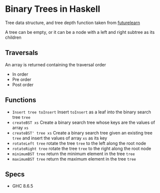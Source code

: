 # Binary Trees in Haskell
Tree data structure, and tree depth function taken from [futurelearn](https://www.futurelearn.com/your-courses)

A tree can be empty, or it can be a node with a left and right subtree as its children

## Traversals
An array is returned containing the traversal order
* In order
* Pre order
* Post order

## Functions
* `Insert tree toInsert` Insert `toInsert` as a leaf into the binary search tree `tree`
* `createBST xs` Create a binary search tree whose keys are the values of array `xs`
* `createBST' tree xs` Create a binary search tree given an existing tree `tree` and insert the values of array `xs` as its key
* `rotateLeft tree` rotate the tree `tree` to the left along the root node
* `rotateRight tree` rotate the tree `tree` to the right along the root node
* `minimumBST tree` return the minimum element in the tree `tree`
* `maximumBST tree` return the maximum element in the tree `tree`

## Specs
* GHC 8.6.5